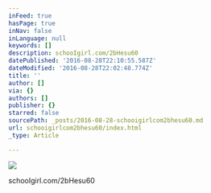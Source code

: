 ```yaml
---
inFeed: true
hasPage: true
inNav: false
inLanguage: null
keywords: []
description: schooIgirl.com/2bHesu60
datePublished: '2016-08-28T22:10:55.587Z'
dateModified: '2016-08-28T22:02:48.774Z'
title: ''
author: []
via: {}
authors: []
publisher: {}
starred: false
sourcePath: _posts/2016-08-28-schooigirlcom2bhesu60.md
url: schooigirlcom2bhesu60/index.html
_type: Article

---
```

![](https://the-grid-user-content.s3-us-west-2.amazonaws.com/57eeba2a-56a6-4c31-a1b9-f58885e2ac0a.jpg)

schooIgirl.com/2bHesu60